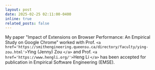 ```yaml
---
layout: post
date: 2025-02-25 02:11:00-0400
inline: true
related_posts: false
---
```

My paper "Impact of Extensions on Browser Performance: An Empirical Study on Google Chrome" worked with Prof. `<a href='https://smithengineering.queensu.ca/directory/faculty/ying-zou.html'>`Ying (Jenny) Zou `</a>` and Prof. `<a href='https://www.hengli.org/'>`Heng Li `</a>` has been accepted for publication in Empirical Software Engineering (EMSE).
